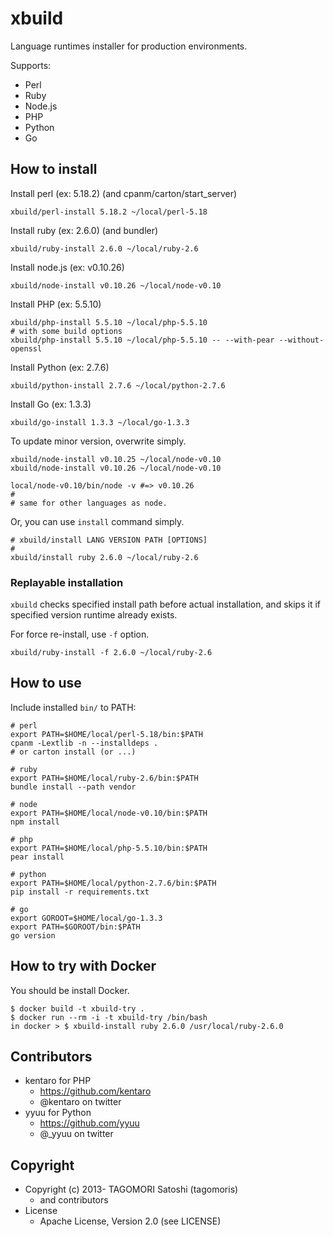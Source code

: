 # xbuild

Language runtimes installer for production environments.

Supports:
* Perl
* Ruby
* Node.js
* PHP
* Python
* Go

## How to install

Install perl (ex: 5.18.2) (and cpanm/carton/start_server)

    xbuild/perl-install 5.18.2 ~/local/perl-5.18

Install ruby (ex: 2.6.0) (and bundler)

    xbuild/ruby-install 2.6.0 ~/local/ruby-2.6

Install node.js (ex: v0.10.26)

    xbuild/node-install v0.10.26 ~/local/node-v0.10

Install PHP (ex: 5.5.10)

    xbuild/php-install 5.5.10 ~/local/php-5.5.10
    # with some build options
    xbuild/php-install 5.5.10 ~/local/php-5.5.10 -- --with-pear --without-openssl

Install Python (ex: 2.7.6)

    xbuild/python-install 2.7.6 ~/local/python-2.7.6

Install Go (ex: 1.3.3)

    xbuild/go-install 1.3.3 ~/local/go-1.3.3

To update minor version, overwrite simply.

    xbuild/node-install v0.10.25 ~/local/node-v0.10
    xbuild/node-install v0.10.26 ~/local/node-v0.10

    local/node-v0.10/bin/node -v #=> v0.10.26
    #
    # same for other languages as node.

Or, you can use `install` command simply.

    # xbuild/install LANG VERSION PATH [OPTIONS]
    #
    xbuild/install ruby 2.6.0 ~/local/ruby-2.6

### Replayable installation

`xbuild` checks specified install path before actual installation, and skips it if specified version runtime already exists.

For force re-install, use `-f` option.

    xbuild/ruby-install -f 2.6.0 ~/local/ruby-2.6

## How to use

Include installed `bin/` to PATH:

    # perl
    export PATH=$HOME/local/perl-5.18/bin:$PATH
    cpanm -Lextlib -n --installdeps .
    # or carton install (or ...)

    # ruby
    export PATH=$HOME/local/ruby-2.6/bin:$PATH
    bundle install --path vendor

    # node
    export PATH=$HOME/local/node-v0.10/bin:$PATH
    npm install

    # php
    export PATH=$HOME/local/php-5.5.10/bin:$PATH
    pear install

    # python
    export PATH=$HOME/local/python-2.7.6/bin:$PATH
    pip install -r requirements.txt

    # go
    export GOROOT=$HOME/local/go-1.3.3
    export PATH=$GOROOT/bin:$PATH
    go version

## How to try with Docker

You should be install Docker.

    $ docker build -t xbuild-try .
    $ docker run --rm -i -t xbuild-try /bin/bash
    in docker > $ xbuild-install ruby 2.6.0 /usr/local/ruby-2.6.0

## Contributors

* kentaro for PHP
  * https://github.com/kentaro
  * @kentaro on twitter
* yyuu for Python
  * https://github.com/yyuu
  * @_yyuu on twitter

## Copyright

* Copyright (c) 2013- TAGOMORI Satoshi (tagomoris)
  * and contributors
* License
  * Apache License, Version 2.0 (see LICENSE)
